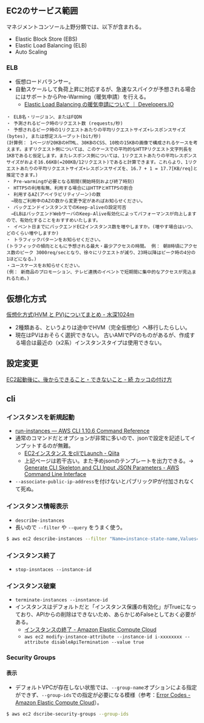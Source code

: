 EC2のサービス範囲
----

マネジメントコンソール上野分類では、以下が含まれる。

* Elastic Block Store (EBS)
* Elastic Load Balancing (ELB)
* Auto Scaling

### ELB

* 仮想ロードバランサー。
* 自動スケールして負荷上昇に対応するが、急速なスパイクが予想される場合にはサポートからPre-Warming（暖気申請）を行える。
  * [Elastic Load Balancing の暖気申請について ｜ Developers.IO](http://dev.classmethod.jp/cloud/aws/elastic-load-balancing-pre-warming/)

```
・ ELB名・リージョン、またはFQDN
・ 予測されるピーク時のリクエスト数 (requests/秒)
・ 予想されるピーク時の1リクエストあたりの平均リクエストサイズ+レスポンスサイズ(bytes), または想定スループット(bit/秒)
(計算例： 1ページが20KBのHTML、30KBのCSS、10枚の15KBの画像で構成されるケースを考えます。まずリクエスト側については、このケースでの平均的なHTTPリクエスト文字列長を1KBであると仮定します。またレスポンス側については、1リクエストあたりの平均レスポンスサイズがおよそ16.66KB(=200KB/12リクエスト)であると計算できます。これらより、1リクエストあたりの平均リクエストサイズ+レスポンスサイズを、16.7 + 1 = 17.7[KB/req]と推定できます。)
・ Pre-warmingが必要となる期間(開始時刻および終了時刻)
・ HTTPSの利用有無、利用する場合にはHTTPとHTTPSの割合
・ 利用するAZ(アベイラビリティゾーン)の数
　→現在ご利用中のAZの数から変更予定があればお知らせください。
・ バックエンドインスタンスでのKeep-aliveの設定可否
　→ELBはバックエンドWebサーバのKeep-Alive有効化によってパフォーマンスが向上しますので、有効化することをおすすめいたします。
・ イベント日までにバックエンドEC2インスタンス数を増やしますか。(増やす場合はいつ、どのくらい増やしますか)
・ トラフィックパターンをお知らせください。
(トラフィックの傾向とともに予想される最大・最少アクセスの時間。 例： 朝8時頃にアクセス数のピーク 3000req/secとなり、徐々にリクエストが減り、23時以降はピーク時の4分の1ほどになる。)
・ユースケースをお知らせください。
(例： 新商品のプロモーション、テレビ連携のイベントで短期間に集中的なアクセスが見込まれるため。)
```

仮想化方式
----

[仮想化方式(HVM と PV)についてまとめ - 水深1024m](http://kanny.hateblo.jp/entry/2014/01/19/182759)

* 2種類ある、というよりは途中でHVM（完全仮想化）へ移行したらしい。
* 現在はPVはおそらく選択できない。
  古いAMIでPVのものがあるが、作成する場合は最近の（x2系）インスタンスタイプは使用できない。

設定変更
----

[EC2起動後に、後からできること・できないこと - 続 カッコの付け方](http://iga-ninja.hatenablog.com/entry/2014/10/30/000000)

cli
----

### インスタンスを新規起動

* [run-instances — AWS CLI 1.10.6 Command Reference](http://docs.aws.amazon.com/cli/latest/reference/ec2/run-instances.html)
* 通常のコマンドだとオプションが非常に多いので、jsonで設定を記述してインプットするのが無難。
  * [EC2インスタンス をcliでLaunch - Qiita](http://qiita.com/web_se/items/704e0d9b57c2bf251a98)
  * 上記ページは若干古い。また予めjsonのテンプレートを出力できる。→ [Generate CLI Skeleton and CLI Input JSON Parameters - AWS Command Line Interface](http://docs.aws.amazon.com/cli/latest/userguide/generate-cli-skeleton.html)
* `--associate-public-ip-address`を付けないとパブリックIPが付加されなくて死ぬ。

### インスタンス情報表示

* `describe-instances`
* 長いので `--filter` や `--query` をうまく使う。
```bash
$ aws ec2 describe-instances --filter "Name=instance-state-name,Values=running" --query  "Reservations[].Instances[].[InstanceId,Tags]"
```

### インスタンス終了

* `stop-insntaces --instance-id`

### インスタンス破棄

* `terminate-instances --insntance-id`
* インスタンスはデフォルトだと「インスタンス保護の有効化」がTrueになっており、APIからの削除はできないため、あらかじめFalseとしておく必要がある。
  * [インスタンスの終了 - Amazon Elastic Compute Cloud](http://docs.aws.amazon.com/ja_jp/AWSEC2/latest/UserGuide/terminating-instances.html#Using_ChangingDisableAPITermination)
  * `aws ec2 modify-instance-attribute --instance-id i-xxxxxxxx --attribute disableApiTermination --value true`

### Security Groups

#### 表示

* デフォルトVPCが存在しない状態では、`--group-name`オプションによる指定ができず、`--group-ids`での指定が必要になる模様（参考：[Error Codes - Amazon Elastic Compute Cloud](http://docs.aws.amazon.com/ja_jp/AWSEC2/latest/APIReference/errors-overview.html)）。

```bash
$ aws ec2 dscribe-security-groups --group-ids
```
